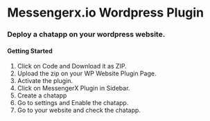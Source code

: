 # Messengerx.io Wordpress Plugin

### Deploy a chatapp on your wordpress website.

#### Getting Started
1. Click on Code and Download it as ZIP.
2. Upload the zip on your WP Website Plugin Page.
3. Activate the plugin.
4. Click on MessengerX Plugin in Sidebar.
5. Create a chatapp
6. Go to settings and Enable the chatapp.
7. Go to your website and check the chatapp.
